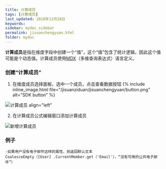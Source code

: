 ```yaml
---
title: 计算成员
tags: [计算成员]
last_updated: 2018年12月28日
keywords: 
sidebar: mydoc_sidebar
permalink: jisuanchengyuan.html
folder: mydoc
---
```


**计算成员**是指在维度字段中创建一个“值”，这个“值”包含了统计逻辑，因此这个值可能是个动态值。计算成员使用[MDX](https://mondrian.pentaho.com/documentation/mdx.php)（多维查询表达式）语言定义。

### 创建“计算成员”

1. 在维度成员选择面板，选中一个成员，点击查看数据按钮 {% include inline_image.html
    file="/jisuanziduan/jisuanchengyuan/button.png" alt="SDK button" %}

![计算成员  align="left"](https://dataforhelp.github.io/images/jisuanziduan/jisuanchengyuan/jisuanchengyuan-1.png)

2. 在计算成员公式编辑窗口添加计算成员

![新增计算成员](https://dataforhelp.github.io/images/jisuanziduan/jisuanchengyuan/jisuanchengyuan-2.png)

### 例子

```
-如果用户没有电子邮件这样的属性，则返回默认文本
CoalesceEmpty（[User] .CurrentMember.get（'Email'），“没有可用的公共电子邮件”）
```

